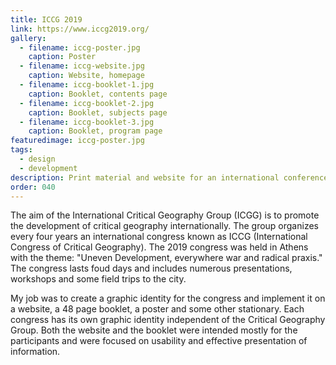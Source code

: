 ```yaml
---
title: ICCG 2019
link: https://www.iccg2019.org/
gallery: 
  - filename: iccg-poster.jpg
    caption: Poster
  - filename: iccg-website.jpg
    caption: Website, homepage
  - filename: iccg-booklet-1.jpg
    caption: Booklet, contents page
  - filename: iccg-booklet-2.jpg
    caption: Booklet, subjects page
  - filename: iccg-booklet-3.jpg
    caption: Booklet, program page
featuredimage: iccg-poster.jpg
tags:
  - design
  - development
description: Print material and website for an international conference.
order: 040
---
```


The aim of the International Critical Geography Group (ICGG) is to promote the development of critical geography internationally. The group organizes every four years an international congress known as ICCG (International Congress of Critical Geography). The 2019 congress was held in Athens with the theme: "Uneven Development, everywhere war and radical praxis." The congress lasts foud days and includes numerous presentations, workshops and some field trips to the city.

My job was to create a graphic identity for the congress and implement it on a website, a 48 page booklet, a poster and some other stationary. Each congress has its own graphic identity independent of the Critical Geography Group. Both the website and the booklet were intended mostly for the participants and were focused on usability and effective presentation of information.

